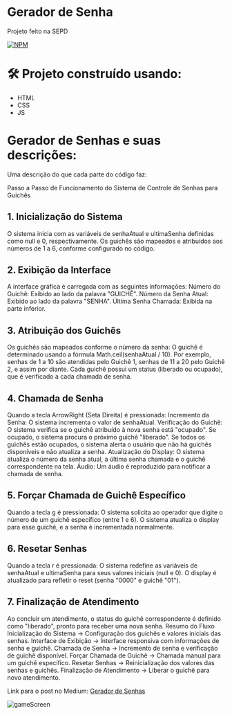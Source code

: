 # Gerador de Senha
Projeto feito na SEPD

[![NPM](https://img.shields.io/npm/l/react)](https://github.com/henriquearaujooficial/python_certificate/blob/main/LICENSE)

# 🛠️ Projeto construído usando:
- HTML
- CSS
- JS

# Gerador de Senhas e suas descrições:

Uma descrição do que cada parte do código faz:

Passo a Passo de Funcionamento do Sistema de Controle de Senhas para Guichês
## 1. Inicialização do Sistema
O sistema inicia com as variáveis de senhaAtual e ultimaSenha definidas como null e 0, respectivamente.
Os guichês são mapeados e atribuídos aos números de 1 a 6, conforme configurado no código.
## 2. Exibição da Interface
A interface gráfica é carregada com as seguintes informações:
Número do Guichê: Exibido ao lado da palavra "GUICHÊ".
Número da Senha Atual: Exibido ao lado da palavra "SENHA".
Última Senha Chamada: Exibida na parte inferior.
## 3. Atribuição dos Guichês
Os guichês são mapeados conforme o número da senha:
O guichê é determinado usando a fórmula Math.ceil(senhaAtual / 10). Por exemplo, senhas de 1 a 10 são atendidas pelo Guichê 1, senhas de 11 a 20 pelo Guichê 2, e assim por diante.
Cada guichê possui um status (liberado ou ocupado), que é verificado a cada chamada de senha.
## 4. Chamada de Senha
Quando a tecla ArrowRight (Seta Direita) é pressionada:
Incremento da Senha: O sistema incrementa o valor de senhaAtual.
Verificação do Guichê: O sistema verifica se o guichê atribuído à nova senha está "ocupado".
Se ocupado, o sistema procura o próximo guichê "liberado".
Se todos os guichês estão ocupados, o sistema alerta o usuário que não há guichês disponíveis e não atualiza a senha.
Atualização do Display: O sistema atualiza o número da senha atual, a última senha chamada e o guichê correspondente na tela.
Áudio: Um áudio é reproduzido para notificar a chamada de senha.
## 5. Forçar Chamada de Guichê Específico
Quando a tecla g é pressionada:
O sistema solicita ao operador que digite o número de um guichê específico (entre 1 e 6).
O sistema atualiza o display para esse guichê, e a senha é incrementada normalmente.
## 6. Resetar Senhas
Quando a tecla r é pressionada:
O sistema redefine as variáveis de senhaAtual e ultimaSenha para seus valores iniciais (null e 0).
O display é atualizado para refletir o reset (senha "0000" e guichê "01").
## 7. Finalização de Atendimento
Ao concluir um atendimento, o status do guichê correspondente é definido como "liberado", pronto para receber uma nova senha.
Resumo do Fluxo
Inicialização do Sistema → Configuração dos guichês e valores iniciais das senhas.
Interface de Exibição → Interface responsiva com informações de senha e guichê.
Chamada de Senha → Incremento de senha e verificação de guichê disponível.
Forçar Chamada de Guichê → Chamada manual para um guichê específico.
Resetar Senhas → Reinicialização dos valores das senhas e guichês.
Finalização de Atendimento → Liberar o guichê para novo atendimento.

Link para o post no Medium: [Gerador de Senhas](https://github.com/henriquearaujooficial/python_certificate/tree/main)

![gameScreen](./template.png)
